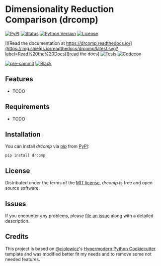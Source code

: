 # Dimensionality Reduction Comparison (drcomp)

[![PyPI](https://img.shields.io/pypi/v/drcomp.svg)][pypi_]
[![Status](https://img.shields.io/pypi/status/drcomp.svg)][status]
[![Python Version](https://img.shields.io/pypi/pyversions/drcomp)][python version]
[![License](https://img.shields.io/pypi/l/drcomp)][license]

[![Read the documentation at https://drcomp.readthedocs.io/](https://img.shields.io/readthedocs/drcomp/latest.svg?label=Read%20the%20Docs)][read the docs]
[![Tests](https://github.com/MoritzM00/drcomp/workflows/Tests/badge.svg)][tests]
[![Codecov](https://codecov.io/gh/MoritzM00/drcomp/branch/main/graph/badge.svg)][codecov]

[![pre-commit](https://img.shields.io/badge/pre--commit-enabled-brightgreen?logo=pre-commit&logoColor=white)][pre-commit]
[![Black](https://img.shields.io/badge/code%20style-black-000000.svg)][black]

[pypi_]: https://pypi.org/project/drcomp/
[status]: https://pypi.org/project/drcomp/
[python version]: https://pypi.org/project/drcomp
[read the docs]: https://drcomp.readthedocs.io/
[tests]: https://github.com/MoritzM00/drcomp/actions?workflow=Tests
[codecov]: https://app.codecov.io/gh/MoritzM00/drcomp
[pre-commit]: https://github.com/pre-commit/pre-commit
[black]: https://github.com/psf/black

## Features

- TODO

## Requirements

- TODO

## Installation

You can install _drcomp_ via [pip] from [PyPI]:

```console
pip install drcomp
```

## License

Distributed under the terms of the [MIT license][license],
_drcomp_ is free and open source software.

## Issues

If you encounter any problems,
please [file an issue] along with a detailed description.

## Credits

This project is based on [@cjolowicz]'s [Hypermodern Python Cookiecutter] template and
was modified better fit my needs and to remove some not needed features.

[@cjolowicz]: https://github.com/cjolowicz
[pypi]: https://pypi.org/
[hypermodern python cookiecutter]: https://github.com/cjolowicz/cookiecutter-hypermodern-python
[file an issue]: https://github.com/MoritzM00/drcomp/issues
[pip]: https://pip.pypa.io/

<!-- github-only -->

[license]: https://github.com/MoritzM00/drcomp/blob/main/LICENSE
